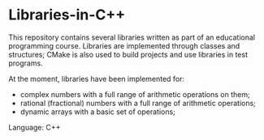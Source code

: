 # Libraries-in-C++
This repository contains several libraries written as part of an educational programming course. Libraries are implemented through classes and structures; CMake is also used to build projects and use libraries in test programs.

At the moment, libraries have been implemented for:
- complex numbers with a full range of arithmetic operations on them;
- rational (fractional) numbers with a full range of arithmetic operations;
- dynamic arrays with a basic set of operations;

Language: C++
